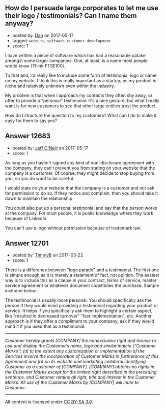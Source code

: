 ## How do I persuade large corporates to let me use their logo / testimonials? Can I name them anyway?

- posted by: [Dan](https://stackexchange.com/users/931596/dan) on 2017-05-17
- tagged: `website`, `software`, `customer-development`
- score: 1

I have written a piece of software which has had a reasonable uptake amongst some larger companies. One, at least, is a name most people would know (Think FTSE100).

To that end, I'd really like to include some form of testimonia, logo or name on my website. I think this is really important as a startup, as my product is niche and relatively unknown even within the industry.

My problem is that when I approach my contacts they often shy away, or offer to provide a "personal" testimonial. It's a nice gesture, but what I really want is for new customers to see that other large entities trust the product.

How do I structure the question to my customers? What can I do to make it easy for them to say yes? 


## Answer 12683

- posted by: [Jeff O'Neill](https://stackexchange.com/users/46273/jeff-o-neill) on 2017-05-17
- score: 1

As long as you haven't signed any kind of non-disclosure agreement with the company, they can't prevent you from stating on your website that the company is a customer.  Of course, they might decide to stop buying from you, so you do want to be careful.

I would state on your website that the company is a customer and not ask for permission to do so.  If they notice and complain, then you should take it down to maintain the relationship.

You could also put up a personal testimonial and say that the person works at the company.  For most people, it is public knowledge where they work because of LinkedIn.

You can't use a logo without permission because of trademark law.


## Answer 12701

- posted by: [TimmyB](https://stackexchange.com/users/8782762/timmyb) on 2017-05-22
- score: 1

There is a difference between "logo parade" and a testimonial.  The first one is simple enough as it is merely a statement of fact, not opinion.  The easiest way is to include this as a clause in your contract, terms of service, master service agreement or whatever document constitutes the purchase.  Sample included below.  

The testimonial is usually more personal.  You should specifically ask the person if they would mind providing a testimonial regarding your product or service.  It helps if you specifically ask them to highlight a certain aspect, like "resulted in decreased turnover" "fast implementation", etc.  Another approach is if they offer a compliment to your company, ask if they would mind it if you used that as a testimonial.


----------


*Customer hereby grants [COMPANY] the nonexclusive right and license to use and display the Customer’s name, logo and similar indicia (“Customer Marks”) (a) to the extent any customization or implementation of the Services involve the incorporation of Customer Marks in furtherance of this Agreement and (b) on its website and marketing collateral identifying Customer as a customer of [COMPANY]. [COMPANY] obtains no rights in the Customer Marks except for the limited right described in the preceding sentence, and Customer retains all right, title and interest in the Customer Marks. All use of the Customer Marks by [COMPANY] will inure to Customer.*



---

All content is licensed under [CC BY-SA 3.0](https://creativecommons.org/licenses/by-sa/3.0/).
